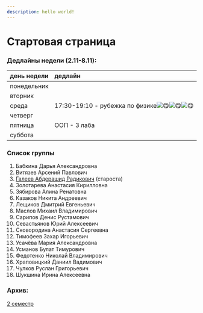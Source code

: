 ```yaml
---
description: hello world!
---
```


# Стартовая страница

### Дедлайны недели \(2.11-8.11\):

| день недели | дедлайн |
| :--- | :--- |
| понедельник |  |
| вторник |  |
| среда | 17:30-19:10 - рубежка по физике![&#x1F60B;](https://vk.com/emoji/e/f09f988b.png)![&#x1F60B;](https://vk.com/emoji/e/f09f988b.png)![&#x1F60B;](https://vk.com/emoji/e/f09f988b.png) |
| четверг |  |
| пятница | ООП - 3 лаба |
| суббота |  |

### Список группы

1. Бабкина Дарья Александровна 
2. Витязев Арсений Павлович 
3. [Галеев Абдерашид Радикович](https://vk.com/grashid) \(староста\) 
4. Золотарева Анастасия Кирилловна 
5. Зябирова Алина Ренатовна 
6. Казаков Никита Андреевич 
7. Лещиков Дмитрий Евгеньевич 
8. Маслов Михаил Владимирович  
9. Сарипов Денис Рустамович 
10. Севастьянов Юрий Алексеевич
11. Сковородина Анастасия Сергеевна
12. Тимофеев Захар Игорьевич 
13. Усачёва Мария Александровна 
14. Усманов Булат Тимурович 
15. Федотенко Николай Владимирович 
16. Храповицкий Даниил Вадимович 
17. Чулков Руслан Григорьевич 
18. Шукшина Ирина Алексеевна

### Архив:

[2 семестр](https://docs.google.com/spreadsheets/d/1q6o7wwxOGEd2StBZoHiJmZDp0OSGlWgbQr6DCSISVVc/edit#gid=0)

